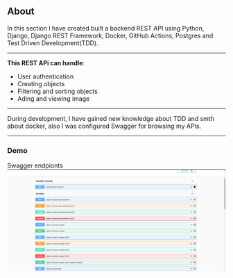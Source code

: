 ## About

In this section l have created built a backend REST API using Python, Django, Django REST Framework, Docker, GitHub Actions, Postgres and Test Driven Development(TDD).

---

**This REST APi can handle**:

- User authentication
- Creating objects
- Filtering and sorting objects
- Ading and viewing image

---

During development, l have gained new knowledge about TDD and smth about docker, also
I was configured Swagger for browsing my APIs.

---

### Demo
Swagger endpionts
![Alt text](Screenshot_1.png)
